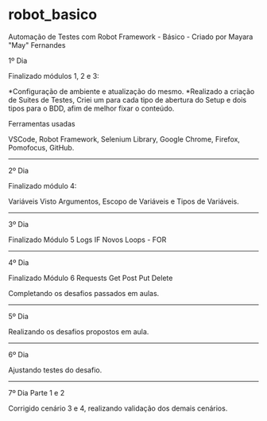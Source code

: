 # robot_basico
Automação de Testes com Robot Framework - Básico - Criado por Mayara "May" Fernandes

1º Dia

Finalizado módulos 1, 2 e 3:

*Configuração de ambiente e atualização do mesmo.
*Realizado a criação de Suites de Testes, Criei um para cada tipo de abertura do Setup e dois tipos para o BDD, afim de melhor fixar o conteúdo.

Ferramentas usadas

VSCode,
Robot Framework,
Selenium Library,
Google Chrome,
Firefox,
Pomofocus,
GitHub.

-------------------------------------------------------------------

2º Dia

Finalizado módulo 4:

Variáveis
Visto Argumentos, Escopo de Variáveis e Tipos de Variáveis.

---------------------------------------------------------------------

3º Dia

Finalizado Módulo 5
Logs
IF
Novos Loops - FOR

---------------------------------------------------------------------------

4º Dia

Finalizado Módulo 6
Requests
Get
Post
Put
Delete

Completando os desafios passados em aulas.

-----------------------------------------------------------------------------

5º Dia

Realizando os desafios propostos em aula.

-------------------------------------------------------------------------------

6º Dia

Ajustando testes do desafio.

-------------------------------------------------------------------------

7º Dia
Parte 1 e 2

Corrigido cenário 3 e 4, realizando validação dos demais cenários.

